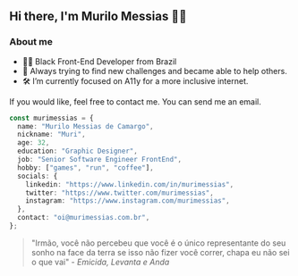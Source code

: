 ## Hi there, I'm Murilo Messias 👋🏾

### About me

- ✊🏾 Black Front-End Developer from Brazil
- 🏅 Always trying to find new challenges and became able to help others.
- 🛠️ I’m currently focused on A11y for a more inclusive internet.

If you would like, feel free to contact me. You can send me an email.

```ts
const murimessias = {
  name: "Murilo Messias de Camargo",
  nickname: "Muri",
  age: 32,
  education: "Graphic Designer",
  job: "Senior Software Engineer FrontEnd",
  hobby: ["games", "run", "coffee"],
  socials: {
    linkedin: "https://www.linkedin.com/in/murimessias",
    twitter: "https://www.twitter.com/murimessias",
    instagram: "https://www.instagram.com/murimessias",
  },
  contact: "oi@murimessias.com.br",
};
```

> "Irmão, você não percebeu que você é o único representante do seu sonho na face da terra se isso não fizer você correr, chapa eu não sei o que vai" - _Emicida, Levanta e Anda_
